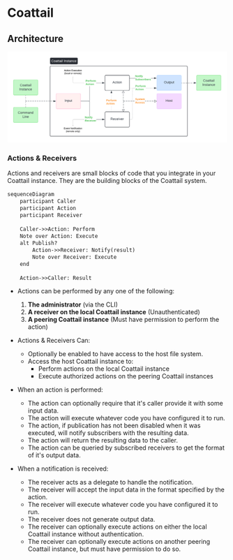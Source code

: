 # Coattail


## Architecture
![Architecture](./arch.png)

### Actions & Receivers

Actions and receivers are small blocks of code that you integrate in your Coattail instance. They are the building blocks of the Coattail system.

```mermaid
sequenceDiagram
    participant Caller
    participant Action
    participant Receiver

    Caller->>Action: Perform
    Note over Action: Execute
    alt Publish?
        Action->>Receiver: Notify(result)
        Note over Receiver: Execute
    end

    Action->>Caller: Result
```

* Actions can be performed by any one of the following:

    1. **The administrator** (via the CLI)
    2. **A receiver on the local Coattail instance** (Unauthenticated)
    3. **A peering Coattail instance** (Must have permission to perform the action)

* Actions & Receivers Can:

    * Optionally be enabled to have access to the host file system.
    * Access the host Coattail instance to:
        * Perform actions on the local Coattail instance
        * Execute authorized actions on the peering Coattail instances

* When an action is performed:

    * The action can optionally require that it's caller provide it with some input data.
    * The action will execute whatever code you have configured it to run.
    * The action, if publication has not been disabled when it was executed, will notify subscribers with the resulting data.
    * The action will return the resulting data to the caller.
    * The action can be queried by subscribed receivers to get the format of it's output data.

* When a notification is received:

    * The receiver acts as a delegate to handle the notification.
    * The receiver will accept the input data in the format specified by the action.
    * The receiver will execute whatever code you have configured it to run.
    * The receiver does not generate output data.
    * The receiver can optionally execute actions on either the local Coattail instance without authentication.
    * The receiver can optionally execute actions on another peering Coattail instance, but must have permission to do so.